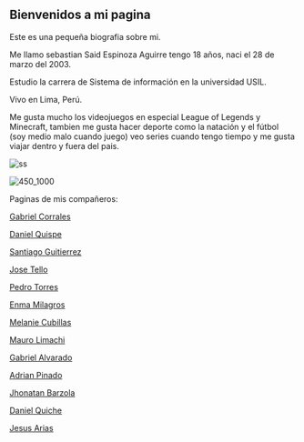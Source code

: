## Bienvenidos a mi pagina

Este es una pequeña biografia sobre mi.

Me llamo sebastian Said Espinoza Aguirre tengo 18 años, naci el 28 de marzo del 2003.

Estudio la carrera de Sistema de información en la universidad USIL.

Vivo en Lima, Perú.

Me gusta mucho los videojuegos en especial League of Legends y Minecraft, tambien me gusta hacer deporte como la natación y el fútbol (soy medio malo cuando juego)
veo series cuando tengo tiempo y me gusta viajar dentro y fuera del pais.

![ss](https://user-images.githubusercontent.com/86089080/122501173-d0911300-cfb9-11eb-8c2b-a2c960acf876.gif)

![450_1000](https://user-images.githubusercontent.com/86089080/122564470-fe527800-d00a-11eb-8e7b-a1076ed7e16d.jpeg)


Paginas de mis compañeros:

<a href="https://gabrielcorrales.000webhostapp.com/" rel="nofollow noopener noreferrer" target="_blank">Gabriel Corrales</a>

<a href="https://danielquispe1x2.github.io/p-ginaweb/" rel="nofollow noopener noreferrer" target="_blank">Daniel Quispe</a>

<a href="http://evirtuales.com/SantiagoDavidGutierrezSoria.html" rel="nofollow noopener noreferrer" target="_blank">Santiago Guitierrez</a>

<a href="https://josetellosaaz.github.io/JoseMiguelTelloSaaz/" rel="nofollow noopener noreferrer" target="_blank">Jose Tello</a>

<a href="https://pedroarnaldotorreschahua.me/" rel="nofollow noopener noreferrer" target="_blank">Pedro Torres</a>

<a href="https://enmamilagroscondormedina.000webhostapp.com/" rel="nofollow noopener noreferrer" target="_blank">Enma Milagros</a>

<a href="https://melanie-cubillas.github.io/Melanie-Illari-Cubillas-Alfaro/" rel="nofollow noopener noreferrer" target="_blank">Melanie Cubillas</a>

<a href="https://aplo612.github.io./" rel="nofollow noopener noreferrer" target="_blank">Mauro Limachi</a>

<a href="https://gabrielalvarado.me/" rel="nofollow noopener noreferrer" target="_blank">Gabriel Alvarado</a>

<a href="http://adrianpinado.me/" rel="nofollow noopener noreferrer" target="_blank">Adrian Pinado</a>

<a href="https://jobasi128.github.io/" rel="nofollow noopener noreferrer" target="_blank">Jhonatan Barzola</a>

<a href="http://www.danielquichepalacios.com/" rel="nofollow noopener noreferrer" target="_blank">Daniel Quiche</a>

<a href="https://skeletus.github.io/" rel="nofollow noopener noreferrer" target="_blank">Jesus Arias</a>

